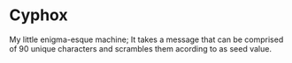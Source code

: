 # Cyphox
My little enigma-esque machine; It takes a message that can be comprised of 90 unique characters and scrambles them acording to as seed value.
